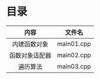 # 目录

|      内容      |   文件名   |
| :------------: | :--------: |
|  内建函数对象  | main01.cpp |
| 函数对象适配器 | main02.cpp |
|    遍历算法    | main03.cpp |